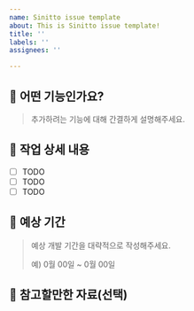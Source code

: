 ```yaml
---
name: Sinitto issue template
about: This is Sinitto issue template!
title: ''
labels: ''
assignees: ''

---
```


## 🧐 어떤 기능인가요?

> 추가하려는 기능에 대해 간결하게 설명해주세요.


## 🔧 작업 상세 내용
- [ ] TODO
- [ ] TODO
- [ ] TODO

## 📆 예상 기간

> 예상 개발 기간을 대략적으로 작성해주세요.
> 
> 예) 0월 00일 ~ 0월 00일


## 📙 참고할만한 자료(선택)

